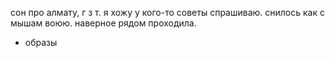сон про алмату, г з т. я хожу у кого-то советы спрашиваю. снилось как с мышам воюю. наверное рядом проходила.
- образы